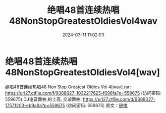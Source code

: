 ﻿---
title: 绝唱48首连续热唱48NonStopGreatestOldiesVol4wav
date: 2024-03-11 11:02:03
categories: 交谊舞曲、电音DJ舞曲
tags: 流行舞曲
---
# 绝唱48首连续热唱48NonStopGreatestOldiesVol4[wav]

绝唱48首连续热唱48 Non Stop Greatest Oldies Vol
4[wav].rar: https://url27.ctfile.com/f/9388027-1032217625-f096fa?p=559675
(访问密码: 559675)
DJ电音舞曲,的士高, 交谊舞曲: https://url27.ctfile.com/d/9388027-17571203-eb9a6a?p=559675
(访问密码: 559675)
原文：[链接](https://blog.sina.com.cn/s/blog_1647c7e76010314o3.html)